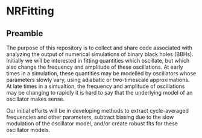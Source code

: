# NRFitting

## Preamble
The purpose of this repository is to collect and share code associated with analyzing the output of numerical simulations of binary black holes (BBHs). Initially we will be interested in fitting quantities which oscillate, but which also change the frequency and amplitude of these oscillations. At early times in a simulation, these quantities may be modelled by oscillators whose parameters slowly vary, using adiabatic or two-timescale approximations. At late times in a simualtion, the frequency and amplitude of oscillations may be changing to rapidly it is hard to say that the underlying model of an oscillator makes sense.

Our initial efforts will be in developing methods to extract cycle-averaged frequencies and other parameters, subtract biasing due to the slow modulation of the oscillator model, and/or create robust fits for these oscillator models.
